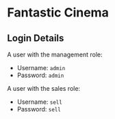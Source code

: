 # Fantastic Cinema

## Login Details
A user with the management role:
- Username: `admin`
- Password: `admin`
  
A user with the sales role:
- Username: `sell`
- Password: `sell`

